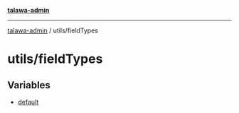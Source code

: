 [**talawa-admin**](../../README.md)

***

[talawa-admin](../../modules.md) / utils/fieldTypes

# utils/fieldTypes

## Variables

- [default](variables/default.md)

